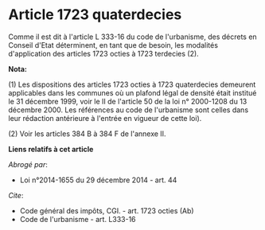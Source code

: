 # Article 1723 quaterdecies

Comme il est dit à l'article L 333-16 du code de l'urbanisme, des décrets en Conseil d'Etat déterminent, en tant que de
besoin, les modalités d'application des articles 1723 octies à 1723 terdecies (2).

**Nota:**

(1) Les dispositions des articles 1723 octies à 1723 quaterdecies demeurent applicables dans les communes où un plafond légal
de densité était institué le 31 décembre 1999, voir le II de l'article 50 de la loi n° 2000-1208 du 13 décembre 2000. Les
références au code de l'urbanisme sont celles dans leur rédaction antérieure à l'entrée en vigueur de cette loi). 

(2) Voir les articles 384 B à 384 F de l'annexe II.

**Liens relatifs à cet article**

_Abrogé par_:

  - Loi n°2014-1655 du 29 décembre 2014 - art. 44

_Cite_:

  - Code général des impôts, CGI. - art. 1723 octies (Ab)
  - Code de l'urbanisme - art. L333-16
